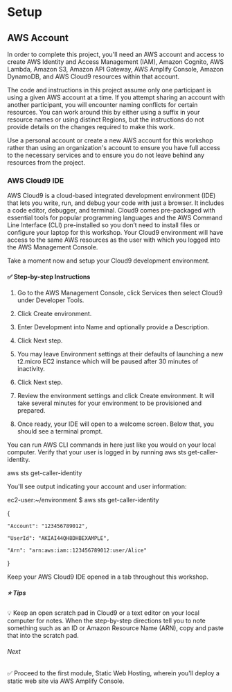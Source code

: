 # Setup

## AWS Account

In order to complete this project, you'll need an AWS account and access to create AWS Identity and Access Management (IAM), Amazon Cognito, AWS Lambda, Amazon S3, Amazon API Gateway, AWS Amplify Console, Amazon DynamoDB, and AWS Cloud9 resources within that account.

The code and instructions in this project assume only one participant is using a given AWS account at a time. If you attempt sharing an account with another participant, you will encounter naming conflicts for certain resources. You can work around this by either using a suffix in your resource names or using distinct Regions, but the instructions do not provide details on the changes required to make this work.

Use a personal account or create a new AWS account for this workshop rather than using an organization's account to ensure you have full access to the necessary services and to ensure you do not leave behind any resources from the project.

### AWS Cloud9 IDE

AWS Cloud9 is a cloud-based integrated development environment (IDE) that lets you write, run, and debug your code with just a browser. It includes a code editor, debugger, and terminal. Cloud9 comes pre-packaged with essential tools for popular programming languages and the AWS Command Line Interface (CLI) pre-installed so you don’t need to install files or configure your laptop for this workshop. Your Cloud9 environment will have access to the same AWS resources as the user with which you logged into the AWS Management Console.

Take a moment now and setup your Cloud9 development environment.

#### ✅ Step-by-step Instructions

1. Go to the AWS Management Console, click Services then select Cloud9 under Developer Tools.

2. Click Create environment.

3. Enter Development into Name and optionally provide a Description.

4. Click Next step.

5. You may leave Environment settings at their defaults of launching a new t2.micro EC2 instance which will be paused after 30 minutes of inactivity.

6. Click Next step.

7. Review the environment settings and click Create environment. It will take several minutes for your environment to be provisioned and prepared.

8. Once ready, your IDE will open to a welcome screen. Below that, you should see a terminal prompt.

You can run AWS CLI commands in here just like you would on your local computer. Verify that your user is logged in by running aws sts get-caller-identity.

aws sts get-caller-identity

You'll see output indicating your account and user information:

ec2-user:~/environment $ aws sts get-caller-identity

{

    "Account": "123456789012",
    
    "UserId": "AKIAI44QH8DHBEXAMPLE",
    
    "Arn": "arn:aws:iam::123456789012:user/Alice"
    
}

Keep your AWS Cloud9 IDE opened in a tab throughout this workshop.

##### ⭐ Tips

💡 Keep an open scratch pad in Cloud9 or a text editor on your local computer for notes. When the step-by-step directions tell you to note something such as an ID or Amazon Resource Name (ARN), copy and paste that into the scratch pad.

###### Next

✅ Proceed to the first module, Static Web Hosting, wherein you'll deploy a static web site via AWS Amplify Console.
